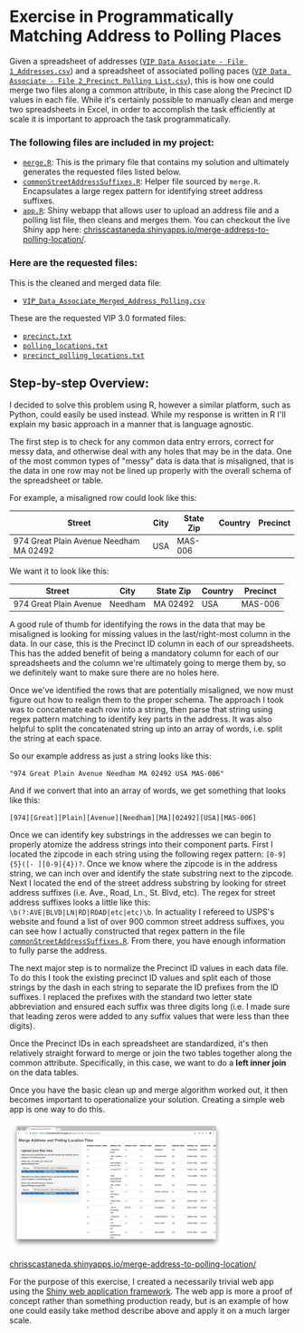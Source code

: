 # Exercise in Programmatically Matching Address to Polling Places

Given a spreadsheet of addresses ([`VIP Data Associate - File 1_Addresses.csv`](https://github.com/chrisscastaneda/merge-address-to-polling-location/blob/master/data/VIP%20Data%20Associate%20-%20File%201_Addresses.csv)) and a spreadsheet of associated polling paces ([`VIP Data Associate - File 2_Precinct Polling List.csv`](https://github.com/chrisscastaneda/merge-address-to-polling-location/blob/master/data/VIP%20Data%20Associate%20-%20File%202_Precinct%20Polling%20List.csv)), this is how one could merge two files along a common attribute, in this case along the Precinct ID values in each file.  While it's certainly possible to manually clean and merge two spreadsheets in Excel, in order to accomplish the task efficiently at scale it is important to approach the task programmatically.  

### The following files are included in my project:

- [`merge.R`](https://github.com/chrisscastaneda/merge-address-to-polling-location/blob/master/merge.R): This is the primary file that contains my solution and ultimately generates the requested files listed below. 
- [`commonStreetAddressSuffixes.R`](https://github.com/chrisscastaneda/merge-address-to-polling-location/blob/master/commonStreetAddressSuffixes.R): Helper file sourced by `merge.R`.  Encapsulates a large regex pattern for identifying street address suffixes.
- [`app.R`](https://github.com/chrisscastaneda/merge-address-to-polling-location/blob/master/app.R): Shiny webapp that allows user to upload an address file and a polling list file, then cleans and merges them.  You can checkout the live Shiny app here: [chrisscastaneda.shinyapps.io/merge-address-to-polling-location/](https://chrisscastaneda.shinyapps.io/merge-address-to-polling-location/).

### Here are the requested files:

This is the cleaned and merged data file:

  - [`VIP_Data_Associate_Merged_Address_Polling.csv`](https://github.com/chrisscastaneda/merge-address-to-polling-location/blob/master/VIP_Data_Associate_Merged_Address_Polling.csv)

These are the requested VIP 3.0 formated files:

  - [`precinct.txt`](https://github.com/chrisscastaneda/merge-address-to-polling-location/blob/master/precinct.txt)
  - [`polling_locations.txt`](https://github.com/chrisscastaneda/merge-address-to-polling-location/blob/master/polling_locations.txt)
  - [`precinct_polling_locations.txt`](https://github.com/chrisscastaneda/merge-address-to-polling-location/blob/master/precinct_polling_locations.txt)


## Step-by-step Overview:

I decided to solve this problem using R, however a similar platform, such as Python, could easily be used instead.  While my response is written in R I'll explain my basic approach in a manner that is language agnostic. 

The first step is to check for any common data entry errors, correct for messy data, and otherwise deal with any holes that may be in the data.  One of the most common types of "messy" data is data that is misaligned, that is the data in one row may not be lined up properly with the overall schema of the spreadsheet or table.  

For example, a misaligned row could look like this: 

|Street|City|State Zip|Country|Precinct|
|------|----|---------|-------|--------|
|974 Great Plain Avenue Needham MA 02492|USA|MAS-006| | |

We want it to look like this:

|Street|City|State Zip|Country|Precinct|
|------|----|---------|-------|--------|
|974 Great Plain Avenue|Needham|MA 02492|USA|MAS-006|

A good rule of thumb for identifying the rows in the data that may be misaligned is looking for missing values in the last/right-most column in the data.  In our case, this is the Precinct ID column in each of our spreadsheets.  This has the added benefit of being a mandatory column for each of our spreadsheets and the column we're ultimately going to merge them by, so we definitely want to make sure there are no holes here.

Once we've identified the rows that are potentially misaligned, we now must figure out how to realign them to the proper schema.  The approach I took was to concatenate each row into a string, then parse that string using regex pattern matching to identify key parts in the address.  It was also helpful to split the concatenated string up into an array of words, i.e. split the string at each space.

So our example address as just a string looks like this:

```
"974 Great Plain Avenue Needham MA 02492 USA MAS-006"
```

And if we convert that into an array of words, we get something that looks like this:

```
[974][Great][Plain][Avenue][Needham][MA][02492][USA][MAS-006]
```

Once we can identify key substrings in the addresses we can begin to properly atomize the address strings into their component parts.  First I located the zipcode in each string using the following regex pattern: `[0-9]{5}([- ][0-9]{4})?`.  Once we know where the zipcode is in the address string, we can inch over and identify the state substring next to the zipcode.  Next I located the end of the street address substring by looking for street address suffixes (i.e. Ave., Road, Ln., St. Blvd, etc).  The regex for street address suffixes looks a little like this: `\b(?:AVE|BLVD|LN|RD|ROAD|etc|etc)\b`.  In actuality I refereed to USPS's website and found a list of over 900 common street address suffixes, you can see how I actually constructed that regex pattern in the file [`commonStreetAddressSuffixes.R`](https://github.com/chrisscastaneda/merge-address-to-polling-location/blob/master/commonStreetAddressSuffixes.R).  From there, you have enough information to fully parse the address.  

The next major step is to normalize the Precinct ID values in each data file.  To do this I took the existing precinct ID values and split each of those strings by the dash in each string to separate the ID prefixes from the ID suffixes.  I replaced the prefixes with the standard two letter state abbreviation and ensured each suffix was three digits long (i.e. I made sure that leading zeros were added to any suffix values that were less than thee digits).

Once the Precinct IDs in each spreadsheet are standardized, it's then relatively straight forward to merge or join the two tables together along the common attribute. Specifically, in this case, we want to do a **left inner join** on the data tables.

Once you have the basic clean up and merge algorithm worked out, it then becomes important to operationalize your solution.  Creating a simple web app is one way to do this.  

<img alt="Shiny Merge App" src="screenshot.png" style="max-width:75%;">

[chrisscastaneda.shinyapps.io/merge-address-to-polling-location/](https://chrisscastaneda.shinyapps.io/merge-address-to-polling-location/)

For the purpose of this exercise, I created a necessarily trivial web app using the [Shiny web application framework](http://shiny.rstudio.com/).  The web app is more a proof of concept rather than something production ready, but is an example of how one could easily take method describe above and apply it on a much larger scale.






